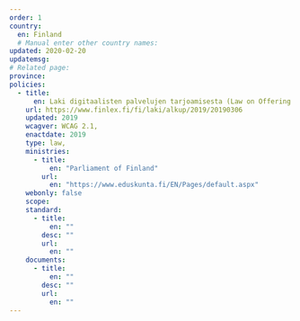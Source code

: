 ```yaml
---
order: 1
country:
  en: Finland
  # Manual enter other country names: 
updated: 2020-02-20
updatemsg:
# Related page:
province: 
policies:
  - title:
      en: Laki digitaalisten palvelujen tarjoamisesta (Law on Offering Digital Services)
    url: https://www.finlex.fi/fi/laki/alkup/2019/20190306
    updated: 2019
    wcagver: WCAG 2.1, 
    enactdate: 2019
    type: law, 
    ministries:
      - title:
          en: "Parliament of Finland"
        url:
          en: "https://www.eduskunta.fi/EN/Pages/default.aspx"
    webonly: false
    scope: 
    standard:
      - title:
          en: ""
        desc: ""
        url:
          en: ""
    documents:
      - title:
          en: ""
        desc: ""
        url:
          en: ""
---
```

